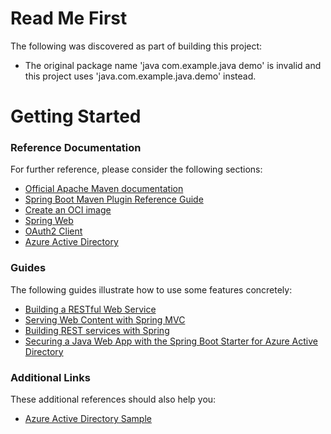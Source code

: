 # Read Me First
The following was discovered as part of building this project:

* The original package name 'java com.example.java demo' is invalid and this project uses 'java.com.example.java.demo' instead.

# Getting Started

### Reference Documentation
For further reference, please consider the following sections:

* [Official Apache Maven documentation](https://maven.apache.org/guides/index.html)
* [Spring Boot Maven Plugin Reference Guide](https://docs.spring.io/spring-boot/docs/2.7.5/maven-plugin/reference/html/)
* [Create an OCI image](https://docs.spring.io/spring-boot/docs/2.7.5/maven-plugin/reference/html/#build-image)
* [Spring Web](https://docs.spring.io/spring-boot/docs/2.7.5/reference/htmlsingle/#web)
* [OAuth2 Client](https://docs.spring.io/spring-boot/docs/2.7.5/reference/htmlsingle/#web.security.oauth2.client)
* [Azure Active Directory](https://microsoft.github.io/spring-cloud-azure/current/reference/html/index.html#spring-security-with-azure-active-directory)

### Guides
The following guides illustrate how to use some features concretely:

* [Building a RESTful Web Service](https://spring.io/guides/gs/rest-service/)
* [Serving Web Content with Spring MVC](https://spring.io/guides/gs/serving-web-content/)
* [Building REST services with Spring](https://spring.io/guides/tutorials/rest/)
* [Securing a Java Web App with the Spring Boot Starter for Azure Active Directory](https://aka.ms/spring/msdocs/aad)

### Additional Links
These additional references should also help you:

* [Azure Active Directory Sample](https://aka.ms/spring/samples/latest/aad)

